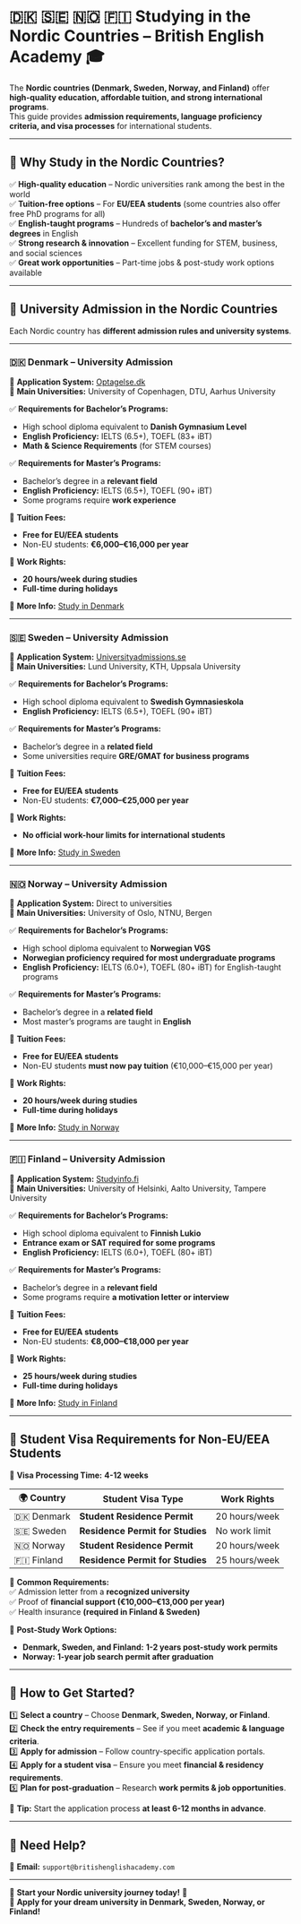 # 🇩🇰 🇸🇪 🇳🇴 🇫🇮 Studying in the Nordic Countries – British English Academy 🎓  

The **Nordic countries (Denmark, Sweden, Norway, and Finland)** offer **high-quality education, affordable tuition, and strong international programs**.  
This guide provides **admission requirements, language proficiency criteria, and visa processes** for international students.

---

## 📌 Why Study in the Nordic Countries?  
✅ **High-quality education** – Nordic universities rank among the best in the world  
✅ **Tuition-free options** – For **EU/EEA students** (some countries also offer free PhD programs for all)  
✅ **English-taught programs** – Hundreds of **bachelor’s and master’s degrees** in English  
✅ **Strong research & innovation** – Excellent funding for STEM, business, and social sciences  
✅ **Great work opportunities** – Part-time jobs & post-study work options available  

---

## 📁 University Admission in the Nordic Countries  
Each Nordic country has **different admission rules and university systems**.

---

### 🇩🇰 **Denmark – University Admission**
📌 **Application System:** [Optagelse.dk](https://www.optagelse.dk)  
📌 **Main Universities:** University of Copenhagen, DTU, Aarhus University  

✅ **Requirements for Bachelor’s Programs:**  
- High school diploma equivalent to **Danish Gymnasium Level**  
- **English Proficiency:** IELTS (6.5+), TOEFL (83+ iBT)  
- **Math & Science Requirements** (for STEM courses)  

✅ **Requirements for Master’s Programs:**  
- Bachelor’s degree in a **relevant field**  
- **English Proficiency:** IELTS (6.5+), TOEFL (90+ iBT)  
- Some programs require **work experience**  

📌 **Tuition Fees:**  
- **Free for EU/EEA students**  
- Non-EU students: **€6,000–€16,000 per year**  

📌 **Work Rights:**  
- **20 hours/week during studies**  
- **Full-time during holidays**  

🔗 **More Info:** [Study in Denmark](https://studyindenmark.dk)  

---

### 🇸🇪 **Sweden – University Admission**
📌 **Application System:** [Universityadmissions.se](https://www.universityadmissions.se)  
📌 **Main Universities:** Lund University, KTH, Uppsala University  

✅ **Requirements for Bachelor’s Programs:**  
- High school diploma equivalent to **Swedish Gymnasieskola**  
- **English Proficiency:** IELTS (6.5+), TOEFL (90+ iBT)  

✅ **Requirements for Master’s Programs:**  
- Bachelor’s degree in a **related field**  
- Some universities require **GRE/GMAT for business programs**  

📌 **Tuition Fees:**  
- **Free for EU/EEA students**  
- Non-EU students: **€7,000–€25,000 per year**  

📌 **Work Rights:**  
- **No official work-hour limits for international students**  

🔗 **More Info:** [Study in Sweden](https://studyinsweden.se)  

---

### 🇳🇴 **Norway – University Admission**
📌 **Application System:** Direct to universities  
📌 **Main Universities:** University of Oslo, NTNU, Bergen  

✅ **Requirements for Bachelor’s Programs:**  
- High school diploma equivalent to **Norwegian VGS**  
- **Norwegian proficiency required for most undergraduate programs**  
- **English Proficiency:** IELTS (6.0+), TOEFL (80+ iBT) for English-taught programs  

✅ **Requirements for Master’s Programs:**  
- Bachelor’s degree in a **related field**  
- Most master’s programs are taught in **English**  

📌 **Tuition Fees:**  
- **Free for EU/EEA students**  
- Non-EU students **must now pay tuition** (€10,000–€15,000 per year)  

📌 **Work Rights:**  
- **20 hours/week during studies**  
- **Full-time during holidays**  

🔗 **More Info:** [Study in Norway](https://www.studyinnorway.no)  

---

### 🇫🇮 **Finland – University Admission**
📌 **Application System:** [Studyinfo.fi](https://www.studyinfo.fi)  
📌 **Main Universities:** University of Helsinki, Aalto University, Tampere University  

✅ **Requirements for Bachelor’s Programs:**  
- High school diploma equivalent to **Finnish Lukio**  
- **Entrance exam or SAT required for some programs**  
- **English Proficiency:** IELTS (6.0+), TOEFL (80+ iBT)  

✅ **Requirements for Master’s Programs:**  
- Bachelor’s degree in a **relevant field**  
- Some programs require **a motivation letter or interview**  

📌 **Tuition Fees:**  
- **Free for EU/EEA students**  
- Non-EU students: **€8,000–€18,000 per year**  

📌 **Work Rights:**  
- **25 hours/week during studies**  
- **Full-time during holidays**  

🔗 **More Info:** [Study in Finland](https://www.studyinfinland.fi)  

---

## 🛂 **Student Visa Requirements for Non-EU/EEA Students**
📌 **Visa Processing Time:** **4-12 weeks**  

| 🌍 Country | Student Visa Type | Work Rights |
|------------|------------------|-------------|
| 🇩🇰 Denmark | **Student Residence Permit** | 20 hours/week |
| 🇸🇪 Sweden | **Residence Permit for Studies** | No work limit |
| 🇳🇴 Norway | **Student Residence Permit** | 20 hours/week |
| 🇫🇮 Finland | **Residence Permit for Studies** | 25 hours/week |

📌 **Common Requirements:**  
✅ Admission letter from a **recognized university**  
✅ Proof of **financial support (€10,000–€13,000 per year)**  
✅ Health insurance **(required in Finland & Sweden)**  

📌 **Post-Study Work Options:**  
- **Denmark, Sweden, and Finland:** **1-2 years post-study work permits**  
- **Norway:** **1-year job search permit after graduation**  

---

## 🚀 How to Get Started?  
1️⃣ **Select a country** – Choose **Denmark, Sweden, Norway, or Finland**.  
2️⃣ **Check the entry requirements** – See if you meet **academic & language criteria**.  
3️⃣ **Apply for admission** – Follow country-specific application portals.  
4️⃣ **Apply for a student visa** – Ensure you meet **financial & residency requirements**.  
5️⃣ **Plan for post-graduation** – Research **work permits & job opportunities**.  

📌 **Tip:** Start the application process **at least 6-12 months in advance**.  

---

## 📩 Need Help?  
📧 **Email:** `support@britishenglishacademy.com`  

---

🎉 **Start your Nordic university journey today!** 🚀  
🔗 **Apply for your dream university in Denmark, Sweden, Norway, or Finland!**

